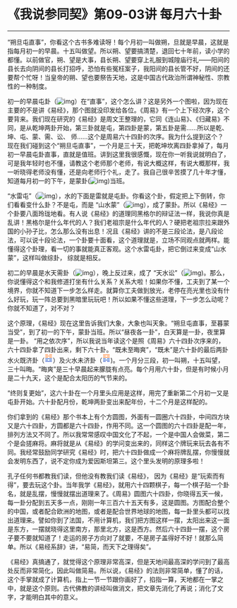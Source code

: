 # 《我说参同契》第09-03讲 每月六十卦

------

“朔旦屯直事”，你看这个古书多难读呀！每个月初一叫做朔，旦就是早晨，这就是指每月初一的早晨。十五叫做望。所以朔、望要搞清楚，退回七十年前，读小学的都懂。以前做官，朔、望是大事，县长朔、望要穿上礼服到城隍庙行礼——阳间的县长去向阴间的县长打招呼，恐怕有些冤枉案子，我阳间的县长管不好，阴间的还要帮个忙呀！当皇帝的朔、望也要祭告天地，这是中国古代政治所谓神秘性、宗教性的一种制度。

初一的早晨屯卦（![img](https://www.quanxue.cn/imgYiJing/gua3.png)）在“直事”，这个怎么讲？这是另外一个图啦，因为现在主要的不是讲《易经》，那个图就没印发给各位。《周易》有一个上下经次序，这个要背来。我们现在研究的《易经》是周文王整理的，它同《连山易》、《归藏易》不同，是从乾坤两卦开始，第三卦就是屯，第四卦是蒙，第五卦是需……所以是乾、坤、屯、蒙、需、讼、 师……这个是周易六十四卦的次序。我为什么提到这个？现在我们碰到这个“朔旦屯直事”，一个月是三十天，把乾坤坎离四卦拿掉了，每月初一早晨屯卦直事，直就是值班。讲到这里我很感慨，现在你一听我说就明白了，可是我年轻时也不懂，请教这个老师那个老师，有说大概这样，有说大概那样，我一听晓得老师没有懂，还是向老师行个礼，走了。我自己很辛苦摸了几十年才懂，知道每月初一的下午，是蒙卦(![img](https://www.quanxue.cn/imgYiJing/gua4.png))当班。

“水雷屯”（![img](https://www.quanxue.cn/imgYiJing/gua3.png)），水的下面是雷就是屯卦。你看这个卦，假定把上下倒转，你们看看变什么卦？不是屯，而是 “山水蒙”（![img](https://www.quanxue.cn/imgYiJing/gua4.png)），成了蒙卦。所以《易经》一个卦要八面玲珑地看。有人说《易经》的道理同黑格尔的辩证法一样，我说你真是乱讲！黑格尔是什么年代的人？我们老祖宗是什么年代的人？硬把老祖宗拉来跟外国的小孙子比，怎么那么没有出息！况且《易经》讲的不是三段论法，是八段论法，可以说十段论法，一个卦要十面看，这个道理就是，立场不同观点就两样。能懂得这个卦理，看一切的事就能真正客观。这个水雷屯卦，把它倒过来变成“山水蒙”，这样叫做综卦， 综就是相反。

初二的早晨是水天需卦（![img](https://www.quanxue.cn/imgYiJing/gua5.png)），晚上反过来，成了 “天水讼”（![img](https://www.quanxue.cn/imgYiJing/gua6.png))。那么，你说懂得这个和我修道打坐有什么关系？关系大啦！如果你不懂，工夫到了某一个境界，你就不知道下一步怎么样走。就算你工夫做到放光，老停在亮光里也没有什么好玩，玩一阵总要到黑暗里玩玩吧！所以如果不懂这些道理，下一步怎么动呢？你就不知道了，对不对？

这个原理，《易经》现在这里告诉我们大象，大象也叫天象。“朔旦屯直事，至暮蒙当受”，到了初一的下午，蒙卦当班。所以“昼夜各一卦”，白天算是一卦，夜里算是一卦。 “用之依次序”，所以我说当年读这个是照《周易》六十四卦次序来的，六十四卦拿了四卦出来，剩下六十卦。“既未至晦爽”，“既未”是六十卦的最后两卦水火既济卦（![img](%E6%AF%8F%E6%9C%88%E5%85%AD%E5%8D%81%E5%8D%A6/gua63.png)）及火水未济卦（![img](%E6%AF%8F%E6%9C%88%E5%85%AD%E5%8D%81%E5%8D%A6/gua64.png))。一个月分三段，初一叫朔，十五叫望， 三十叫晦。“晦爽”是三十早晨起来朦胧有点亮。每个月用六十卦，但是有时候小月是二十九天，这个是配合太阳历的气节来的。

“终则复更始”，这六十卦在一个月里头应用是这样，用完了重新第二个月初一又是屯卦开始。六十卦配月份，乾坤两卦变出来配年份，十二个月是这样配的。

你们拿到的《易经》那个书本上有个方圆图，外面有一圆圈六十四卦，中间四方块又是六十四卦，方圆都是六十四卦，作用不同。这一个圆图的六十四卦是配一年，排列方法又不同了。所以我常常感叹中国文化了不起，一个是中国人会做菜，第二个是会搓麻将。麻将就是从《易经》的学问变出来的，同样这个牌玩来玩去各有不同。我经常鼓励同学研究《易经》时，把六十四卦做成一个麻将牌乱摆，你慢慢就会发明东西了，说不定你成为爱因斯坦第三。这个里头发明的原理多啦！

孔子任何书都教我们读，但他没有教我们读《易经》， 因为《易经》是“玩索而有得”，要去玩这个卦。当年我学《易经》，就用六十四颗棋子，每一个棋子贴一个卦名，就是乱摆，慢慢就摆出道理来了。《周易》圆图六十四卦，你晓得五天一候，每一卦分配到五天多一点，刚刚一年三百六十五天有多，这是圆图。方图配合整个的中国，或者配合欧洲的地图，或者是配合世界地球的地图，每一卦里头都可以找出道理来。譬如你到了法国，不用计算机，我们把方图这样一摆，太阳出来这一面是东方，一摆就晓得这里南方，那里北方，这是西方。然后六十四卦一摆，这个房子要不要就知道了！走运的房子方向对了就要，不是房子盖得好不好！就那么简单。所以《易经系辞》讲，“易简，而天下之理得矣”。

《易经》真搞通了，就觉得这个原理非常高深，但是天地间最高深的学问到了最高处反而非常简化，因此叫做简易。所以说，《易经》的法则非常简单，懂了的话，这个手掌就成了计算机，指上一节一节跟你画好了，掐指一算，天地都在一掌之中，就是这个原则。古代佛教的讲经叫做消文，把文章先消化了再说；消化了文字，才能明白其中的意义。